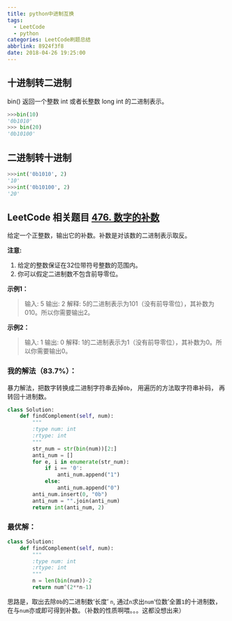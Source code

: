 ```yaml
---
title: python中进制互换
tags:
  - LeetCode
  - python
categories: LeetCode刷题总结
abbrlink: 8924f3f8
date: 2018-04-26 19:25:00
---
```


## 十进制转二进制

bin() 返回一个整数 int 或者长整数 long int 的二进制表示。

```python
>>>bin(10)
'0b1010'
>>> bin(20)
'0b10100'
```

## 二进制转十进制

```python
>>>int('0b1010', 2)
'10'
>>>int('0b10100', 2)
'20'
```

## LeetCode 相关题目 [476. 数字的补数](https://leetcode-cn.com/problems/number-complement/description/)


给定一个正整数，输出它的补数。补数是对该数的二进制表示取反。

**注意:**

1. 给定的整数保证在32位带符号整数的范围内。
2. 你可以假定二进制数不包含前导零位。

**示例1：**
> 输入: 5
> 输出: 2
> 解释: 5的二进制表示为101（没有前导零位），其补数为010。所以你需要输出2。

**示例2：**
> 输入: 1
> 输出: 0
> 解释: 1的二进制表示为1（没有前导零位），其补数为0。所以你需要输出0。

### 我的解法（83.7%）：

暴力解法，把数字转换成二进制字符串去掉`0b`， 用遍历的方法取字符串补码， 再转回十进制数。

```python
class Solution:
    def findComplement(self, num):
        """
        :type num: int
        :rtype: int
        """
        str_num = str(bin(num))[2:]
        anti_num = []
        for e, i in enumerate(str_num):
            if i == '0':
                anti_num.append("1")
            else:
                anti_num.append("0")
        anti_num.insert(0, "0b")
        anti_num = "".join(anti_num)
        return int(anti_num, 2)       
```

### 最优解：

```python
class Solution:
    def findComplement(self, num): 
        """
        :type num: int
        :rtype: int
        """
        n = len(bin(num))-2
        return num^(2**n-1)
```

思路是，取出去除`0b`的二进制数‘长度’ `n`, 通过`n`求出`num`‘位数’全置`1`的十进制数， 在与`num`亦或即可得到补数。（补数的性质啊喂。。。这都没想出来）